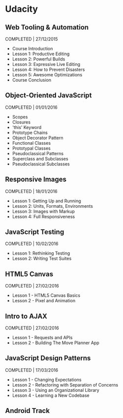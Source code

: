 # Udacity

## Web Tooling & Automation
COMPLETED | 27/12/2015
- Course Introduction
- Lesson 1: Productive Editing
- Lesson 2: Powerful Builds
- Lesson 3: Expressive Live Editing
- Lesson 4: How to Prevent Disasters
- Lesson 5: Awesome Optimizations
- Course Conclusion

## Object-Oriented JavaScript
COMPLETED | 01/01/2016
- Scopes
- Closures
- 'this' Keyword
- Prototype Chains
- Object Decorator Pattern
- Functional Classes
- Prototypal Classes
- Pseudoclassical Patterns
- Superclass and Subclasses
- Pseudoclassical Subclasses

## Responsive Images
COMPLETED | 18/01/2016
- Lesson 1: Getting Up and Running
- Lesson 2: Units, Formats, Environments
- Lesson 3: Images with Markup
- Lesson 4: Full Responsiveness

## JavaScript Testing
COMPLETED | 10/02/2016
- Lesson 1: Rethinking Testing
- Lesson 2: Writing Test Suites

## HTML5 Canvas
COMPLETED | 27/02/2016
- Lesson 1 - HTML5 Canvas Basics
- Lesson 2 - Pixel and Animation

## Intro to AJAX
COMPLETED | 27/02/2016
- Lesson 1 - Requests and APIs
- Lesson 2 - Building The Move Planner App

## JavaScript Design Patterns
COMPLETED | 17/03/2016
- Lesson 1 - Changing Expectations
- Lesson 2 - Refactoring with Separation of Concerns
- Lesson 3 - Using an Organizational Library
- Lesson 4 - Learning a New Codebase


## Android Track

